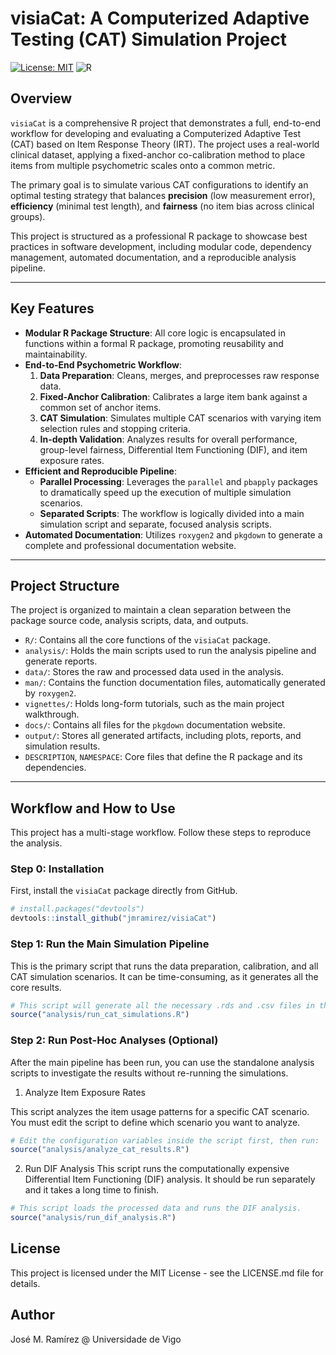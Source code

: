 # visiaCat: A Computerized Adaptive Testing (CAT) Simulation Project

[![License: MIT](https://img.shields.io/badge/License-MIT-yellow.svg)](https://opensource.org/licenses/MIT)
![R](https://img.shields.io/badge/r-%23276DC3.svg?style=for-the-badge&logo=r&logoColor=white)

## Overview

`visiaCat` is a comprehensive R project that demonstrates a full, end-to-end workflow for developing and evaluating a Computerized Adaptive Test (CAT) based on Item Response Theory (IRT). The project uses a real-world clinical dataset, applying a fixed-anchor co-calibration method to place items from multiple psychometric scales onto a common metric.

The primary goal is to simulate various CAT configurations to identify an optimal testing strategy that balances **precision** (low measurement error), **efficiency** (minimal test length), and **fairness** (no item bias across clinical groups).

This project is structured as a professional R package to showcase best practices in software development, including modular code, dependency management, automated documentation, and a reproducible analysis pipeline.

---

## Key Features

-   **Modular R Package Structure**: All core logic is encapsulated in functions within a formal R package, promoting reusability and maintainability.
-   **End-to-End Psychometric Workflow**:
    1.  **Data Preparation**: Cleans, merges, and preprocesses raw response data.
    2.  **Fixed-Anchor Calibration**: Calibrates a large item bank against a common set of anchor items.
    3.  **CAT Simulation**: Simulates multiple CAT scenarios with varying item selection rules and stopping criteria.
    4.  **In-depth Validation**: Analyzes results for overall performance, group-level fairness, Differential Item Functioning (DIF), and item exposure rates.
-   **Efficient and Reproducible Pipeline**:
    -   **Parallel Processing**: Leverages the `parallel` and `pbapply` packages to dramatically speed up the execution of multiple simulation scenarios.
    -   **Separated Scripts**: The workflow is logically divided into a main simulation script and separate, focused analysis scripts.
-   **Automated Documentation**: Utilizes `roxygen2` and `pkgdown` to generate a complete and professional documentation website.

---

## Project Structure

The project is organized to maintain a clean separation between the package source code, analysis scripts, data, and outputs.

-   `R/`: Contains all the core functions of the `visiaCat` package.
-   `analysis/`: Holds the main scripts used to run the analysis pipeline and generate reports.
-   `data/`: Stores the raw and processed data used in the analysis.
-   `man/`: Contains the function documentation files, automatically generated by `roxygen2`.
-   `vignettes/`: Holds long-form tutorials, such as the main project walkthrough.
-   `docs/`: Contains all files for the `pkgdown` documentation website.
-   `output/`: Stores all generated artifacts, including plots, reports, and simulation results.
-   `DESCRIPTION`, `NAMESPACE`: Core files that define the R package and its dependencies.

---

## Workflow and How to Use

This project has a multi-stage workflow. Follow these steps to reproduce the analysis.

### Step 0: Installation

First, install the `visiaCat` package directly from GitHub.

```R
# install.packages("devtools")
devtools::install_github("jmramirez/visiaCat")
```

### Step 1: Run the Main Simulation Pipeline
This is the primary script that runs the data preparation, calibration, and all CAT simulation scenarios. It can be time-consuming, as it generates all the core results.
```R
# This script will generate all the necessary .rds and .csv files in the 'output/' directory.
source("analysis/run_cat_simulations.R")
```

### Step 2: Run Post-Hoc Analyses (Optional)
After the main pipeline has been run, you can use the standalone analysis scripts to investigate the results without re-running the simulations.

1. Analyze Item Exposure Rates

This script analyzes the item usage patterns for a specific CAT scenario. You must edit the script to define which scenario you want to analyze.

```R
# Edit the configuration variables inside the script first, then run:
source("analysis/analyze_cat_results.R")
```

2. Run DIF Analysis
This script runs the computationally expensive Differential Item Functioning (DIF) analysis. It should be run separately and it takes a long time to finish.
```R
# This script loads the processed data and runs the DIF analysis.
source("analysis/run_dif_analysis.R")
```

## License
This project is licensed under the MIT License - see the LICENSE.md file for details.

## Author
José M. Ramírez @ Universidade de Vigo
